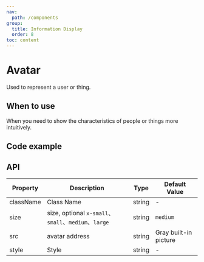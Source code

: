 ```yaml
---
nav:
  path: /components
group:
  title: Information Display
  order: 8
toc: content
---
```


# Avatar

<!-- <code src="../../docs/components/compatibility.tsx" inline="true"></code> -->

Used to represent a user or thing.

## When to use

When you need to show the characteristics of people or things more intuitively.

## Code example

<code src='../../demo/pages/Avatar/index'></code>

## API

| Property      | Description       | Type   | Default Value       |
|---------|----------|------|-----------|
| className | Class Name      | string | -         |
| size     | size, optional `x-small`、`small`、`medium`、`large` | string | `medium` |
| src      | avatar address    | string | Gray built-in picture |
| style    | Style      | string | -         |
